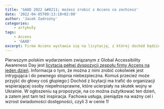 ```yaml
---
title: 'GAAD 2022 &#8211; możesz zrobić z Accens co zechcesz'
date: '2022-04-05T09:13:18+02:00'
author: 'Jacek Zadrożny'
categories:
    - artykuły
tags:
    - Accens
    - 'GAAD'
excerpt: Firma Accens wystawia się na licytację, z której dochód będzie przeznaczony na osoby niepełnosprawne poszkodowane przez wojnę na Ukrainie.
---
```


Pierwszym polskim wydarzeniem związanym z Global Accessibility Awareness Day jest [licytacja pełnej dyspozycji zespołu firmy Accens na jeden dzień](https://www.linkedin.com/posts/accens_gaad-dostafvpnoagjafd-accessibility-activity-6916632990060027904-PA9O/?utm_source=linkedin_share&utm_medium=member_desktop_web). Informacja o tym, że można z nimi zrobić cokolwiek jest intrygująca i do pewnego stopnia niebezpieczna. Komuś przecież może przyjść do głowy coś głupiego:) Dochód z licytacji ma trafić do organizacji wspierającej osoby niepełnosprawne, które ucierpiały na skutek wojny w Ukrainie. W ogłoszeniu są propozycje, na co można zużytkować ten dzień, a zatem jest tam też inspiracja. Fachowa usługa, pieniądze na ważny cel i wzrost świadomości dostępności, czyli 3 w cenie 1!
